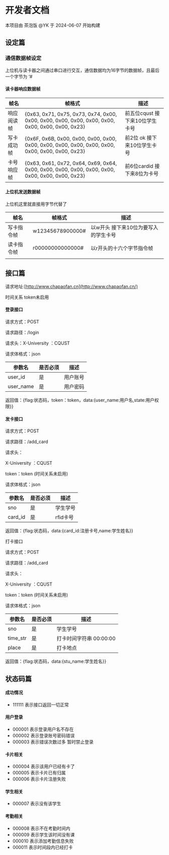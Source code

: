# 开发者文档

本项目由 茶泡饭 @YK 于 2024-06-07 开始构建

## 设定篇

### 通信数据帧设定

上位机与读卡器之间通过串口进行交互，通信数据均为16字节的数据帧，且最后一个字节为 ‘#

#### 读卡器响应数据帧

| 帧名       | 帧格式                                                       | 描述                            |
| ---------- | ------------------------------------------------------------ | ------------------------------- |
| 响应阅读帧 | {0x63, 0x71, 0x75, 0x73, 0x74, 0x00, 0x00, 0x00, 0x00, 0x00, 0x00, 0x00, 0x00, 0x00, 0x00, 0x23} | 前五位cqust  接下来10位学生卡号 |
| 写卡成功帧 | {0x6F, 0x6B, 0x00, 0x00, 0x00, 0x00, 0x00, 0x00, 0x00, 0x00, 0x00, 0x00, 0x00, 0x00, 0x00, 0x23} | 前2位 ok  接下来10位学生卡号    |
| 卡号响应帧 | {0x63, 0x61, 0x72, 0x64, 0x69, 0x64, 0x00, 0x00, 0x00, 0x00, 0x00, 0x00, 0x00, 0x00, 0x00, 0x23} | 前6位cardid 接下来8位为卡号     |

#### 上位机发送数据帧

上位机这里就直接用字节代替了

| 帧名       | 帧格式           | 描述                                 |
| ---------- | ---------------- | ------------------------------------ |
| 写卡指令帧 | w12345678900000# | 以w开头 接下来10位为要写入的学生卡号 |
| 读卡指令帧 | r00000000000000# | 以r开头的十六个字节指令帧            |
|            |                  |                                      |

## 接口篇

请求地址:[http://www.chapaofan.cn](http://www.chapaofan.cn/) 

时间关系 token未启用

#### 登录接口

请求方式：POST

请求路径：/login

请求头：X-University ：CQUST

请求体格式：json

| 参数名    | 是否必须 | 描述     |
| --------- | -------- | -------- |
| user_id   | 是       | 用户账号 |
| user_name | 是       | 用户密码 |

返回值：{flag:状态码，token：token，data:{user_name:用户名,state:用户权限}}

#### 发卡接口

请求方式：POST

请求路径：/add_card

请求头：

X-University ：CQUST

token：token (时间关系未启用)	

请求体格式：json

| 参数名  | 是否必须 | 描述     |
| ------- | -------- | -------- |
| sno     | 是       | 学生学号 |
| card_id | 是       | rfid卡号 |

返回值：{flag:状态码，data:{card_id:注册卡号,name:学生姓名}}

打卡接口

请求方式：POST

请求路径：/add_card

请求头：

X-University ：CQUST

token：token (时间关系未启用)	

请求体格式：json

| 参数名   | 是否必须 | 描述                    |
| -------- | -------- | ----------------------- |
| sno      | 是       | 学生学号                |
| time_str | 是       | 打卡时间字符串 00:00:00 |
| place    | 是       | 打卡地点                |

返回值：{flag:状态码，data:{stu_name:学生姓名}}

## 状态码篇

#### 成功情况
+ 111111 表示接口返回一切正常

#### 用户登录
+ 000001 表示登录用户名不存在
+ 000002 表示登录账号密码错误
+ 000003 表示错误次数过多 暂时禁止登录

#### 卡片相关
+ 000004 表示该用户已经有卡了
+ 000005 表示卡片已有归属
+ 000006 表示卡片注册失败

#### 学生相关
+ 000007 表示没有该学生

#### 考勤相关
+ 000008 表示不在考勤时间内
+ 000009 表示学生该时间没有课
+ 000010 表示添加考勤信息失败
+ 000011 表示时间段内已经打卡



